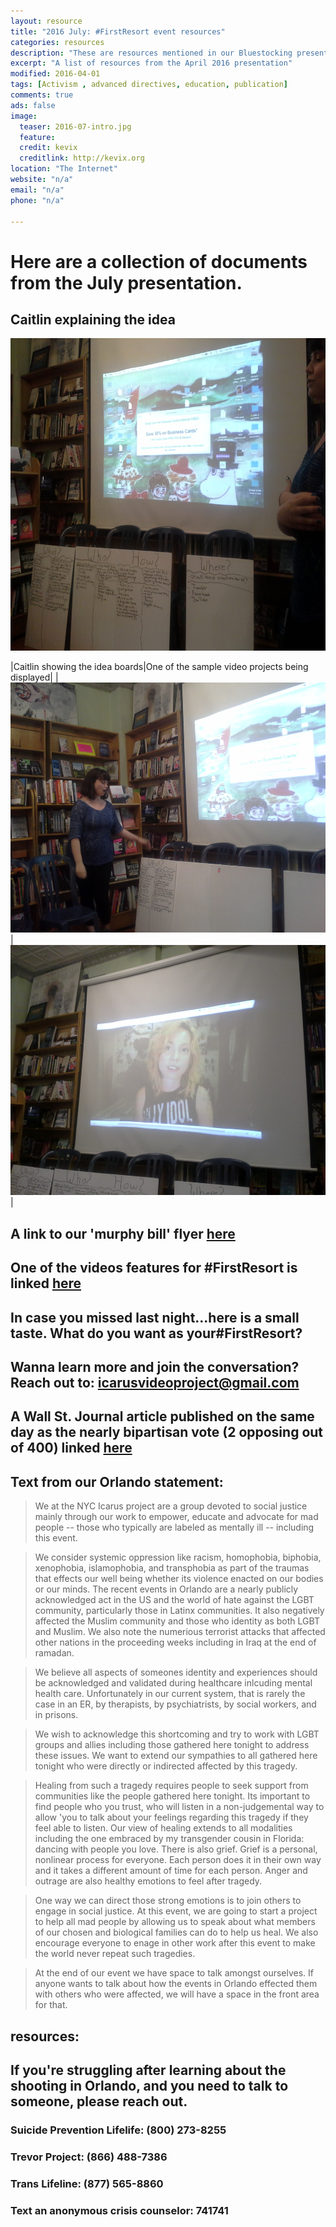```yaml
---
layout: resource
title: "2016 July: #FirstResort event resources"
categories: resources
description: "These are resources mentioned in our Bluestocking presentation for July 2016"
excerpt: "A list of resources from the April 2016 presentation"
modified: 2016-04-01
tags: [Activism , advanced directives, education, publication]
comments: true
ads: false
image:
  teaser: 2016-07-intro.jpg
  feature: 
  credit: kevix
  creditlink: http://kevix.org
location: "The Internet"
website: "n/a"
email: "n/a"
phone: "n/a"

---
```


# Here are a collection of documents from the July presentation.

## Caitlin explaining the idea

<img src="/images/2016-07-intro.jpg" width="1000" height="500" />

|Caitlin showing the idea boards|One of the sample video projects being displayed|
|<img src="/images/2016-07-show-board.jpg" width="600" height="400" />|<img src="/images/2016-07-jaz.jpg" width="600" height="400" />|

## A link to our 'murphy bill' flyer [here](/images/2016-07-murphy.pdf)

## One of the videos features for #FirstResort is linked [here](https://www.facebook.com/IcarusProjectNewYorkCity/videos/vb.281069695340329/982360735211218/?type=2&theater&notif_t=feedback_reaction_generic&notif_id=1467925891405233)

## In case you missed last night...here is a small taste. What do you want as your‎#FirstResort?
## Wanna learn more and join the conversation? Reach out to: icarusvideoproject@gmail.com

## A Wall St. Journal article published on the same day as the nearly bipartisan vote (2 opposing out of 400) linked [here](http://www.wsj.com/articles/house-to-vote-on-mental-health-bill-1467819834)

Text from our Orlando statement:
------------------------------------
> We at the NYC Icarus project are  a group devoted to social justice mainly through our work to empower, educate and advocate for mad people -- those who typically are labeled as mentally ill --  including this event. 

> We consider systemic oppression like racism, homophobia, biphobia, xenophobia, islamophobia, and transphobia as part of the traumas that effects our well being whether its violence enacted on our bodies or our minds. The recent events in  Orlando are a nearly publicly acknowledged act in the US and the world of hate against the LGBT community, particularly those in Latinx communities. It also negatively affected the Muslim community and those who identity as both LGBT and Muslim.  We also note the numerious terrorist attacks that affected other nations in the proceeding weeks including in Iraq at the end of ramadan. 

> We believe all aspects of someones identity and experiences should  be acknowledged and validated during healthcare inlcuding mental health care.  Unfortunately in our current system, that is rarely the case in an ER, by therapists, by psychiatrists, by social workers, and in prisons. 

> We wish to acknowledge this shortcoming and try to work with LGBT groups and allies including those gathered here tonight to address these issues. We want to extend our sympathies to all gathered here tonight who were directly or indirected affected by this tragedy.

> Healing from such a tragedy requires people to seek support from communities like the people gathered here tonight. Its important to find people who you trust, who will listen in a non-judgemental way to allow 'you to talk about your feelings regarding this tragedy if they feel able to listen. Our view of healing extends to all modalities including the one embraced by my transgender cousin in Florida: dancing with people you love. There is also grief. Grief is a personal, nonlinear process for everyone. Each person does it in their own way and it takes a different amount of time for each person. Anger and outrage are also healthy emotions to feel after tragedy. 

> One way we can direct those strong emotions is to join others to engage in social justice. At this event, we are going to start a project to help all mad people by allowing us to speak about what members of our chosen and biological families can do to help us heal. We also encourage everyone to enage in other work after this event to make the world never repeat such tragedies. 

> At the end of our event we have space to talk amongst ourselves. If anyone wants to talk about how the events in Orlando effected them with others who were affected, we will have a space in the front area for that.

## resources:

## If you're struggling after learning about the shooting in Orlando, and you need to talk to someone, please reach out. 

### Suicide Prevention Lifelife: (800) 273-8255

### Trevor Project: (866) 488-7386

### Trans Lifeline: (877) 565-8860

### Text an anonymous crisis counselor: 741741
